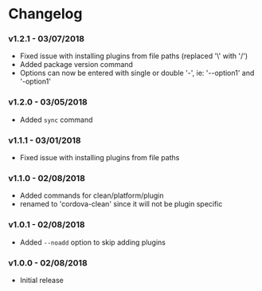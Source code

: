 # Changelog

### v1.2.1 - 03/07/2018
- Fixed issue with installing plugins from file paths (replaced '\\' with '/')
- Added package version command
- Options can now be entered with single or double '-', ie: '--option1' and '-option1'

### v1.2.0 - 03/05/2018
- Added `sync` command

### v1.1.1 - 03/01/2018
- Fixed issue with installing plugins from file paths

### v1.1.0 - 02/08/2018
- Added commands for clean/platform/plugin
- renamed to 'cordova-clean' since it will not be plugin specific

### v1.0.1 - 02/08/2018
- Added `--noadd` option to skip adding plugins

### v1.0.0 - 02/08/2018
- Initial release